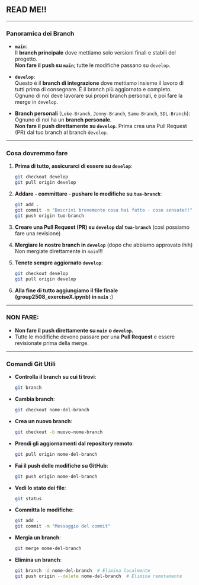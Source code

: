 ## **READ ME!!**
---

### **Panoramica dei Branch**

- **`main`**:  
  Il **branch principale** dove mettiamo solo versioni finali e stabili del progetto.  
  **Non fare il push su `main`**; tutte le modifiche passano su `develop`.

- **`develop`**:  
  Questo è il **branch di integrazione** dove mettiamo insieme il lavoro di tutti prima di consegnare. È il branch più aggiornato e completo.  
  Ognuno di noi deve lavorare sui propri branch personali, e poi fare la merge in `develop`.

- **Branch personali** (`Luke-Branch`, `Jonny-Branch`, `Samu-Branch`, `SDL-Branch`):  
  Ognuno di noi ha un **branch personale**.  
  **Non fare il push direttamente su `develop`**. Prima crea una Pull Request (PR) dal tuo branch al branch `develop`.

---

### **Cosa dovremmo fare**

1. **Prima di tutto, assicurarci di essere su `develop`**:
   ```bash
   git checkout develop
   git pull origin develop
   ```

2. **Addare - committare - pushare le modifiche su `tua-branch`**:
   ```bash
   git add .
   git commit -m "Descrivi brevemente cosa hai fatto - cose sensate!!"
   git push origin tuo-branch
   ```

3. **Creare una Pull Request (PR) su `develop` dal `tua-branch`** (così possiamo fare una revisione)

4. **Mergiare le nostre branch in `develop`** (dopo che abbiamo approvato ihih)
   Non mergiate direttamente in `main`!!!

5. **Tenete sempre aggiornato `develop`**:
   ```bash
   git checkout develop
   git pull origin develop
   ```

6. **Alla fine di tutto aggiungiamo il file finale (group2508_exerciseX.ipynb) in `main`** :)

---

### **NON FARE:**  
- **Non fare il push direttamente su `main` o `develop`.**
- Tutte le modifiche devono passare per una **Pull Request** e essere revisionate prima della merge.

---

### **Comandi Git Utili**  
- **Controlla il branch su cui ti trovi**:
  ```bash
  git branch
  ```

- **Cambia branch**:
  ```bash
  git checkout nome-del-branch
  ```

- **Crea un nuovo branch**:
  ```bash
  git checkout -b nuovo-nome-branch
  ```

- **Prendi gli aggiornamenti dal repository remoto**:
  ```bash
  git pull origin nome-del-branch
  ```

- **Fai il push delle modifiche su GitHub**:
  ```bash
  git push origin nome-del-branch
  ```

- **Vedi lo stato dei file**:
  ```bash
  git status
  ```

- **Committa le modifiche**:
  ```bash
  git add .
  git commit -m "Messaggio del commit"
  ```

- **Mergia un branch**:
  ```bash
  git merge nome-del-branch
  ```

- **Elimina un branch**:
  ```bash
  git branch -d nome-del-branch  # Elimina localmente
  git push origin --delete nome-del-branch  # Elimina remotamente
  ```
